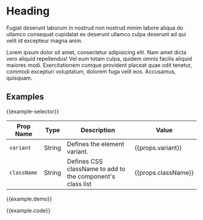 # Heading

Fugiat deserunt laborum in nostrud non nostrud minim labore aliqua do ullamco consequat cupidatat ex deserunt ullamco culpa deserunt ad qui velit id excepteur magna anim.

Lorem ipsum dolor sit amet, consectetur adipisicing elit. Nam amet dicta vero aliquid repellendus! Vel eum totam culpa, quidem omnis facilis aliquid maiores modi. Exercitationem cumque provident placeat quae odit tenetur, commodi excepturi voluptatum, dolorem fuga velit eos. Accusamus, quisquam.


## Examples

{{example-selector}}

Prop Name | Type | Description | Value
--- | --- | --- | ---
`variant` | String | Defines the element variant. | {{props.variant}}
`className` | String | Defines CSS className to add to the component's class list | {{props.className}}

{{example.demo}}

{{example.code}}
